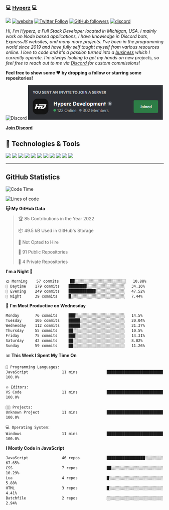 ### 💻 [Hyperz][website] 💻

![](https://komarev.com/ghpvc/?username=itz-hyperz&label=Views&color=lightgrey)
[![website](https://img.shields.io/badge/Website-9B9B9B.svg?&style=flat-square&logo=Google-Chrome&logoColor=white&link=https://store.hyperz.net)](https://store.hyperz.net)
[![Twitter Follow](https://img.shields.io/twitter/follow/itz_hyperz?label=Follow)](https://twitter.com/intent/follow?screen_name=itz_hyperz)
[![GitHub followers](https://img.shields.io/github/followers/itz-hyperz?label=Follow&style=social)](https://github.com/itz-hyperz)
[![discord](https://img.shields.io/badge/Join_Discord-5865F2.svg?&style=flat-square&logo=discord&logoColor=white&link=https://hyperz.net/discord)](https://hyperz.net/discord)

*Hi, I'm Hyperz, a Full Stack Developer located in Michigan, USA. I mainly work on Node based applications, I have knowledge in Discord bots, ExpressJS websites, and many more projects. I've been in the programming world since 2019 and have fully self taught myself from various resources online. I love to code and it's a passion turned into a [business][website] which I currently operate. I'm always looking to get my hands on new projects, so feel free to reach out to me via [Discord][discord] for custom commissions!*

<b>Feel free to show some ❤️ by dropping a follow or starring some repositories!</b>

![Discord](https://raw.githubusercontent.com/itz-hyperz/itz-hyperz/master/light.png#gh-light-mode-only)
![Discord](https://raw.githubusercontent.com/itz-hyperz/itz-hyperz/master/dark.png#gh-dark-mode-only)

**[Join Discord][discord]**

## 🔧 Technologies & Tools

![](https://img.shields.io/badge/OS-Ubuntu-informational?style=flat&logo=ubuntu&logoColor=white&color=9B9B9B)
![](https://img.shields.io/badge/Editor-VS_Code-informational?style=flat&logo=vscode&logoColor=white&color=9B9B9B)
![](https://img.shields.io/badge/Code-JavaScript-informational?style=flat&logo=javascript&logoColor=white&color=9B9B9B)
![](https://img.shields.io/badge/Code-Node.JS-nformational?style=flat&logo=nodedotjs&logoColor=white&color=9B9B9B)
![](https://img.shields.io/badge/Code-Java-informational?style=flat&logo=java&logoColor=white&color=9B9B9B)
![](https://img.shields.io/badge/Code-Python-informational?style=flat&logo=python&logoColor=white&color=9B9B9B)
![](https://img.shields.io/badge/Code-HTML%20&%20CSS-informational?style=flat&logo=HTML5&logoColor=white&color=9B9B9B)
![](https://img.shields.io/badge/Tools-MySQL-informational?style=flat&logo=mysql&logoColor=white&color=9B9B9B)
![](https://img.shields.io/badge/Tools-NPM-informational?style=flat&logo=npm&logoColor=white&color=9B9B9B)
![](https://img.shields.io/badge/Tools-Spotify-informational?style=flat&logo=spotify&logoColor=white&color=9B9B9B)
![](https://img.shields.io/badge/Tools-GitHub-informational?style=flat&logo=github&logoColor=white&color=9B9B9B)

----

## GitHub Statistics

<!--START_SECTION:waka-->
![Code Time](http://img.shields.io/badge/Code%20Time-116%20hrs%2026%20mins-blue)

![Lines of code](https://img.shields.io/badge/From%20Hello%20World%20I%27ve%20Written-79%20Thousand%20lines%20of%20code-blue)

**🐱 My GitHub Data** 

> 🏆 85 Contributions in the Year 2022
 > 
> 📦 49.5 kB Used in GitHub's Storage 
 > 
> 🚫 Not Opted to Hire
 > 
> 📜 91 Public Repositories 
 > 
> 🔑 4 Private Repositories  
 > 
**I'm a Night 🦉** 

```text
🌞 Morning    57 commits     ██░░░░░░░░░░░░░░░░░░░░░░░   10.88% 
🌆 Daytime    179 commits    ████████░░░░░░░░░░░░░░░░░   34.16% 
🌃 Evening    249 commits    ████████████░░░░░░░░░░░░░   47.52% 
🌙 Night      39 commits     █░░░░░░░░░░░░░░░░░░░░░░░░   7.44%

```
📅 **I'm Most Productive on Wednesday** 

```text
Monday       76 commits     ███░░░░░░░░░░░░░░░░░░░░░░   14.5% 
Tuesday      105 commits    █████░░░░░░░░░░░░░░░░░░░░   20.04% 
Wednesday    112 commits    █████░░░░░░░░░░░░░░░░░░░░   21.37% 
Thursday     55 commits     ██░░░░░░░░░░░░░░░░░░░░░░░   10.5% 
Friday       75 commits     ███░░░░░░░░░░░░░░░░░░░░░░   14.31% 
Saturday     42 commits     ██░░░░░░░░░░░░░░░░░░░░░░░   8.02% 
Sunday       59 commits     ██░░░░░░░░░░░░░░░░░░░░░░░   11.26%

```


📊 **This Week I Spent My Time On** 

```text
💬 Programming Languages: 
JavaScript               11 mins             █████████████████████████   100.0%

🔥 Editors: 
VS Code                  11 mins             █████████████████████████   100.0%

🐱‍💻 Projects: 
Unknown Project          11 mins             █████████████████████████   100.0%

💻 Operating System: 
Windows                  11 mins             █████████████████████████   100.0%

```

**I Mostly Code in JavaScript** 

```text
JavaScript               46 repos            █████████████████░░░░░░░░   67.65% 
CSS                      7 repos             ██░░░░░░░░░░░░░░░░░░░░░░░   10.29% 
Lua                      4 repos             █░░░░░░░░░░░░░░░░░░░░░░░░   5.88% 
HTML                     3 repos             █░░░░░░░░░░░░░░░░░░░░░░░░   4.41% 
Batchfile                2 repos             ░░░░░░░░░░░░░░░░░░░░░░░░░   2.94%

```



<!--END_SECTION:waka-->

[website]: https://store.hyperz.net
[twitter]: https://twitter.com/itz_hyperz
[twitch]: https://twitch.tv/itzhyperzlive
[youtube]: https://youtube.com/thatguyhyperz
[discord]: https://hyperz.net/discord
